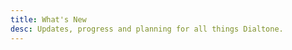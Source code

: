 ```yaml
---
title: What's New
desc: Updates, progress and planning for all things Dialtone.
---
```


<div>
  <BlogPostPreview v-for="post in $page.blogPosts" :key="post.posted" :author="post.author" :heading="post.heading" :posted="post.posted "/>
</div>

<script setup>
import BlogPostPreview from '@baseComponents/BlogPostPreview.vue';
</script>
